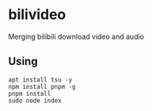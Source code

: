 # bilivideo
Merging bilibili download video and audio
## Using
```
apt install tsu -y
npm install pnpm -g
pnpm install
sudo node index
```
